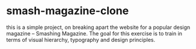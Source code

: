 # smash-magazine-clone
this is a simple project, on breaking apart the website for a popular design magazine  – Smashing Magazine. The goal for this exercise is to train in terms of visual hierarchy, typography and design principles.

